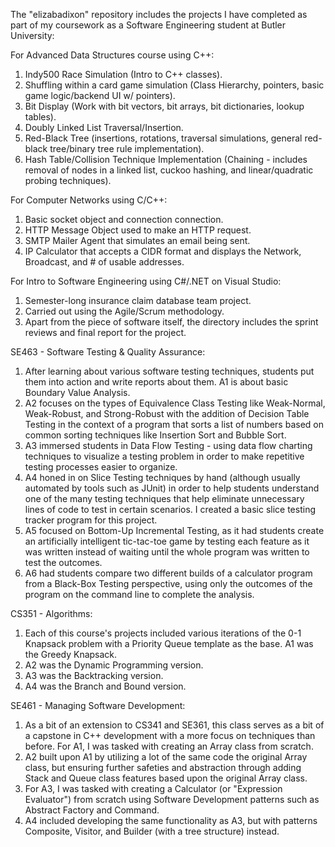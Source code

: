 The "elizabadixon" repository includes the projects I have completed as part of my coursework as a Software Engineering student at Butler University:

For Advanced Data Structures course using C++:
  1) Indy500 Race Simulation (Intro to C++ classes).
  2) Shuffling within a card game simulation (Class Hierarchy, pointers, basic game logic/backend UI w/ pointers).
  3) Bit Display (Work with bit vectors, bit arrays, bit dictionaries, lookup tables).
  4) Doubly Linked List Traversal/Insertion.
  5) Red-Black Tree (insertions, rotations, traversal simulations, general red-black tree/binary tree rule implementation).
  6) Hash Table/Collision Technique Implementation (Chaining - includes removal of nodes in a linked list, cuckoo hashing, and linear/quadratic probing techniques).

For Computer Networks using C/C++:
  1) Basic socket object and connection connection.
  2) HTTP Message Object used to make an HTTP request.
  3) SMTP Mailer Agent that simulates an email being sent.
  4) IP Calculator that accepts a CIDR format and displays the Network, Broadcast, and # of usable addresses.

For Intro to Software Engineering using C#/.NET on Visual Studio:
  1) Semester-long insurance claim database team project.
  2) Carried out using the Agile/Scrum methodology.
  3) Apart from the piece of software itself, the directory includes the sprint reviews and final report for the project.

SE463 - Software Testing & Quality Assurance:
  1) After learning about various software testing techniques, students put them into action and write reports about them. A1 is about basic Boundary Value Analysis.
  2) A2 focuses on the types of Equivalence Class Testing like Weak-Normal, Weak-Robust, and Strong-Robust with the addition of Decision Table Testing in the context of a program that sorts a list of numbers based on common sorting techniques like Insertion Sort and Bubble Sort.
  3)  A3 immersed students in Data Flow Testing - using data flow charting techniques to visualize a testing problem in order to make repetitive testing processes easier to organize.
  4)   A4 honed in on Slice Testing techniques by hand (although usually automated by tools such as JUnit) in order to help students understand one of the many testing techniques that help eliminate unnecessary lines of code to test in certain scenarios. I created a basic slice testing tracker program for this project.
  5) A5 focused on Bottom-Up Incremental Testing, as it had students create an artificially intelligent tic-tac-toe game by testing each feature as it was written instead of waiting until the whole program was written to test the outcomes.
  6) A6 had students compare two different builds of a calculator program from a Black-Box Testing perspective, using only the outcomes of the program on the command line to complete the analysis. 

CS351 - Algorithms:
  1) Each of this course's projects included various iterations of the 0-1 Knapsack problem with a Priority Queue template as the base. A1 was the Greedy Knapsack.
  2) A2 was the Dynamic Programming version.
  3) A3 was the Backtracking version.
  4) A4 was the Branch and Bound version.

SE461 - Managing Software Development:
  1) As a bit of an extension to CS341 and SE361, this class serves as a bit of a capstone in C++ development with a more focus on techniques than before. For A1, I was tasked with creating an Array class from scratch.
  2) A2 built upon A1 by utilizing a lot of the same code the original Array class, but ensuring further safeties and abstraction through adding Stack and Queue class features based upon the original Array class.
  3) For A3, I was tasked with creating a Calculator (or "Expression Evaluator") from scratch using Software Development patterns such as Abstract Factory and Command.
  4) A4 included developing the same functionality as A3, but with patterns Composite, Visitor, and Builder (with a tree structure) instead.

    

    
